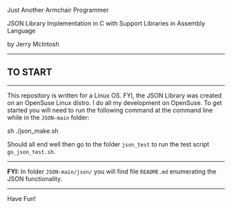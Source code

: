 Just Another Armchair Programmer

JSON Library Implementation in C with Support Libraries in Assembly Language

by Jerry McIntosh

---

## TO START

---

This repository is written for a Linux OS.  FYI, the JSON Library was created on an OpenSuse Linux distro.  I do all my development on OpenSuse.  To get started you will need to run the following command at the command line while in the `JSON-main` folder:

sh ./json_make.sh

Should all end well then go to the folder `json_test` to run the test script `go_json_test.sh`.

---

**FYI:** In folder `JSON-main/json/` you will find file `README.md` enumerating the JSON functionality.

---

Have Fun!
